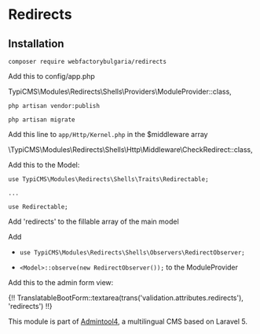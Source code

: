# Redirects

## Installation

`composer require webfactorybulgaria/redirects`

Add this to config/app.php

TypiCMS\Modules\Redirects\Shells\Providers\ModuleProvider::class,


`php artisan vendor:publish`

`php artisan migrate`


Add this line to `app/Http/Kernel.php` in the $middleware array

 \TypiCMS\Modules\Redirects\Shells\Http\Middleware\CheckRedirect::class,

Add this to the Model:

    use TypiCMS\Modules\Redirects\Shells\Traits\Redirectable;

    ...

    use Redirectable;

Add 'redirects' to the fillable array of the main model

Add 
- `use TypiCMS\Modules\Redirects\Shells\Observers\RedirectObserver;`

- `<Model>::observe(new RedirectObserver());` to the ModuleProvider

Add this to the admin form view:

 {!! TranslatableBootForm::textarea(trans('validation.attributes.redirects'), 'redirects') !!}


This module is part of [Admintool4](https://github.com/webfactorybulgaria/Base), a multilingual CMS based on Laravel 5.
